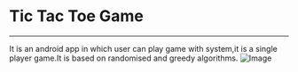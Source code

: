 # Tic Tac Toe Game
---
It is an android app in which user can play game with system,it is a single player game.It is based on randomised and greedy algorithms. 
![Image](/images/https://gyazo.com/eb5c5741b6a9a16c692170a41a49c858.png)
